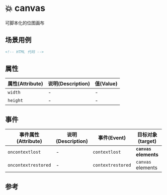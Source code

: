 # 💥 canvas

可脚本化的位图画布

## 场景用例

```html
<!-- HTML 代码 -->
```

## 属性

属性(Attribute) | 说明(Description) | 值(Value)
---|---|---
`width` | - | -
`height` | - | -

## 事件

事件属性(Attribute) | 说明(Description) | 事件(Event) | 目标对象(target) | 接口(Interface)
---|---|---|---|---
`oncontextlost` | - | `contextlost` | **`canvas` elements** | Event
`oncontextrestored` | - | `contextrestored` | `canvas` elements | Event

## 参考
